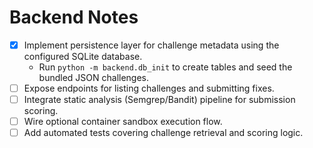 # Backend Notes

- [x] Implement persistence layer for challenge metadata using the configured SQLite database.
  - Run `python -m backend.db_init` to create tables and seed the bundled JSON challenges.
- [ ] Expose endpoints for listing challenges and submitting fixes.
- [ ] Integrate static analysis (Semgrep/Bandit) pipeline for submission scoring.
- [ ] Wire optional container sandbox execution flow.
- [ ] Add automated tests covering challenge retrieval and scoring logic.
